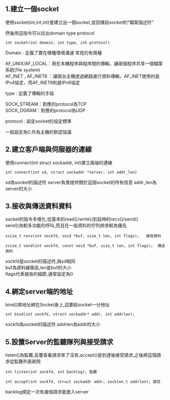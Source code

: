 ## 1.建立一個socket  

使用socket(int,int,int)會建立出一個socket,並回傳該socket的"檔案描述符"  

然後用這指令可以拉出domain type protocol

```
int socket(int domain, int type, int protocol)
```  

Domain : 定義了要在哪種環境溝通 常見的有兩種  

AF_UNIX/AF_LOCAL：用在本機程序與程序間的傳輸，讓兩個程序共享一個檔案系統(file system)  
AF_INET , AF_INET6 ：讓兩台主機透過網路進行資料傳輸，AF_INET使用的是IPv4協定，而AF_INET6則是IPv6協定  

type : 定義了傳輸的手段

SOCK_STREAM：對應的protocol為TCP  
SOCK_DGRAM：對應的protocol為UDP  

protocol : 設定socket的協定標準  

一般設定為0,作為主機的默認協議  


## 2.建立客戶端與伺服器的連線  

使用connect(int struct sockaddr, int)建立兩端的連線  

```
int connect(int sd, struct sockaddr *server, int addr_len)
```

sd為socket的描述符
server負責提供關於這個socket的所有信息
addr_len為server的大小

## 3.接收與傳送資料資料  

socket的指令多樣化,從基本的read()/write()到延伸的recv()/send()  
send()為較多功能的呼叫,而且在一般資料的佇列排序較為優先  

```
ssize_t recv(int sockfd, void *buf, size_t len, int flags);   接收資料

ssize_t send(int sockfd, const void *buf, size_t len, int flags);  傳送資料

```
sockfd是socket的描述符,與sd相同  
buf為資料緩衝區,len是buf的大小  
flags代表接收的細節,通常設定為0

## 4.綁定server端的地址

bind()將地址綁在Socket身上,這要給socket一分地址

```
int bind(int sockfd, struct sockaddr* addr, int addrlen);
```
sockfd為socket的描述符
addrlen為addr的大小

## 5.設置Server的監聽隊列與接受請求
listen()為監聽,反覆查看請求來了沒有,accept()是到達後接受請求,之後將這個請求從監聽列表剃除

```
int listen(int sockfd, int backlog); 監聽

int accept(int sockfd, struct sockaddr addr, socklen_t addrlen); 接受
```

backlog規定一次有幾個請求能進入server

